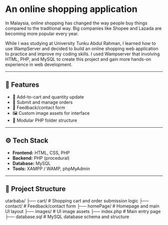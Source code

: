 #  An online shopping application

In Malaysia, online shopping has changed the way people buy things compared to the traditional way. Big companies like Shopee and Lazada are becoming more popular every year.

While I was studying at University Tunku Abdul Rahman, I learned how to use WampServer and decided to build an online shopping web application to practice and improve my coding skills. I used Wampserver that involving HTML, PHP, and MySQL to create this project and gain more hands-on experience in web development.

---

## 🚀 Features

- 🛒 Add-to-cart and quantity update
- 🧾 Submit and manage orders
- 💬 Feedback/contact form
- 🖼️ Custom image assets for interface
- 📁 Modular PHP folder structure

---

## ⚙️ Tech Stack

- **Frontend:** HTML, CSS, PHP
- **Backend:** PHP (procedural)
- **Database:** MySQL
- **Tools:** XAMPP / WAMP, phpMyAdmin

---

## 📁 Project Structure

utarbaba/
├── cart/ # Shopping cart and order submission logic
├── contact/ # Feedback/contact form
├── homePage/ # Homepage and main UI layout
├── images/ # UI image assets
├── index.php # Main entry page
├── database.sql # MySQL database schema and structure

